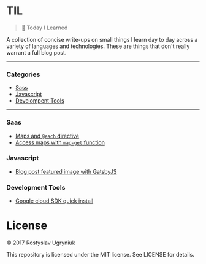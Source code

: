 # TIL

> 📝 Today I Learned

A collection of concise write-ups on small things I learn day to day across a variety of languages and technologies.
These are things that don't really warrant a full blog post.

---

### Categories

* [Sass](#sass)
* [Javascript](#javascript)
* [Develompent Tools](#development-tools)

---

### Saas

* [Maps and `@each` directive](/sass/maps.md)
* [Access maps with `map-get` function](/sass/access-maps.md)

### Javascript

* [Blog post featured image with GatsbyJS](/javascript/gatsby-featured-post-image.md)

### Development Tools

* [Google cloud SDK quick install](/development-tools/google-sdk-installation.md)

# License

© 2017 Rostyslav Ugryniuk

This repository is licensed under the MIT license. See LICENSE for details.
